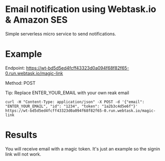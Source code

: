 # Email notification using Webtask.io & Amazon SES

Simple serverless micro service to send notifications.

# Example

Endpoint: https://wt-bd5d5ed4fcff43323d0a094f68f82f65-0.run.webtask.io/magic-link

Method: POST

Tip: Replace ENTER_YOUR_EMAIL with your own reak email

```curl -H "Content-Type: application/json" -X POST -d '{"email": "ENTER_YOUR_EMAIL", "id": "1234", "token": "1a2b3c4d5e6f"}' https://wt-bd5d5ed4fcff43323d0a094f68f82f65-0.run.webtask.io/magic-link```

# Results

You will receive email with a magic token. It's just an example so the signin link will not work.
